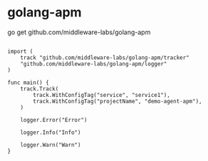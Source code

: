 # golang-apm

go get github.com/middleware-labs/golang-apm


```golang

import (
	track "github.com/middleware-labs/golang-apm/tracker"
	"github.com/middleware-labs/golang-apm/logger"
)

func main() {
	track.Track(
		track.WithConfigTag("service", "service1"),
		track.WithConfigTag("projectName", "demo-agent-apm"),
	)
	
	logger.Error("Error")
	
	logger.Info("Info")
	
	logger.Warn("Warn")
}
